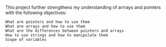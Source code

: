 This project further strengthens my understanding of arrrays and pointers with
the following objectives:
~~~~
What are pointers and how to use them
What are arrays and how to use them
What are the differences between pointers and arrays
How to use strings and how to manipulate them
Scope of variables
~~~~
